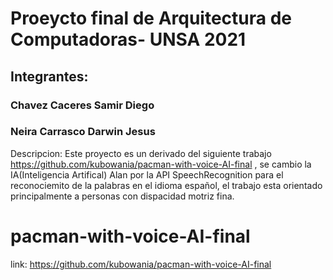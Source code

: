 # Proeycto final de Arquitectura de Computadoras- UNSA 2021  
## Integrantes:
### Chavez Caceres Samir Diego
### Neira Carrasco Darwin Jesus
Descripcion:
Este proyecto es un derivado del siguiente trabajo https://github.com/kubowania/pacman-with-voice-AI-final , se cambio la IA(Inteligencia Artifical) Alan por la API SpeechRecognition para el reconociemito de la palabras en el idioma español, el trabajo esta orientado principalmente a personas con dispacidad motriz fina.

# pacman-with-voice-AI-final
link: https://github.com/kubowania/pacman-with-voice-AI-final 
